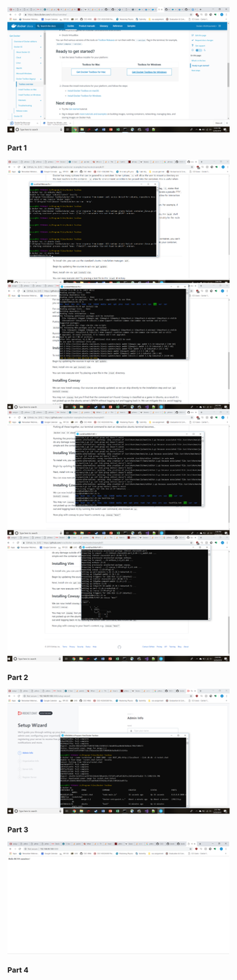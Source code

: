 
![](images/lab9part1.png)
### Part 1
![](images/lab9part2.png)
![](images/lab9part3.png)
![](images/lab9part4.png)
![](images/lab9part5.png)



### Part 2
![](images/lab9part6.png)
### Part 3
![](images/lab9part7.png)
### Part 4
